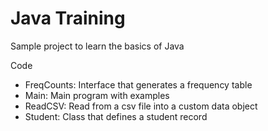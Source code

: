 # Java Training
Sample project to learn the basics of Java

Code
- FreqCounts: Interface that generates a frequency table
- Main: Main program with examples
- ReadCSV: Read from a csv file into a custom data object
- Student: Class that defines a student record
